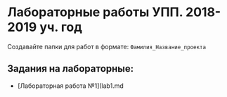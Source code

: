# Лабораторные работы УПП. 2018-2019 уч. год

Создавайте папки для работ в формате: `Фамилия_Название_проекта`

Задания на лабораторные:
-----------------------
- [Лабораторная работа №1](lab1.md
